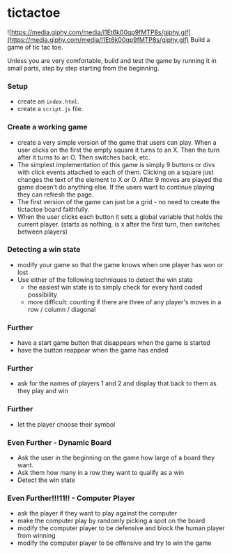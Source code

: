 # tictactoe
![https://media.giphy.com/media/l1Et6k00qp9fMTP8s/giphy.gif](https://media.giphy.com/media/l1Et6k00qp9fMTP8s/giphy.gif)
Build a game of tic tac toe.

Unless you are very comfortable, build and test the game by running it in small parts, step by step starting from the beginning.

### Setup
- create an `index.html`.
- create a `script.js` file.

### Create a working game
- create a very simple version of the game that users can play. When a user clicks on the first the empty square it turns to an X. Then the turn after it turns to an O. Then switches back, etc. 
- The simplest implementation of this game is simply 9 buttons or divs with click events attached to each of them. Clicking on a square just changes the text of the element to X or O. After 9 moves are played the game doesn't do anything else. If the users want to continue playing they can refresh the page.
- The first version of the game can just be a grid - no need to create the tictactoe board faithfully.
- When the user clicks each button it sets a global variable that holds the current player. (starts as nothing, is x after the first turn, then switches between players)

### Detecting a win state
- modify your game so that the game knows when one player has won or lost
- Use either of the following techniques to detect the win state
  - the easiest win state is to simply check for every hard coded possibility
  - more difficult: counting if there are three of any player's moves in a row / column / diagonal

### Further
- have a start game button that disappears when the game is started
- have the button reappear when the game has ended

### Further
- ask for the names of players 1 and 2 and display that back to them as they play and win

### Further
- let the player choose their symbol

### Even Further - Dynamic Board
- Ask the user in the beginning on the game how large of a board they want.
- Ask them how many in a row they want to qualify as a win
- Detect the win state

### Even Further!!!11!! - Computer Player
- ask the player if they want to play against the computer
- make the computer play by randomly picking a spot on the board
- modify the computer player to be defensive and block the human player from winning
- modify the computer player to be offensive and try to win the game
